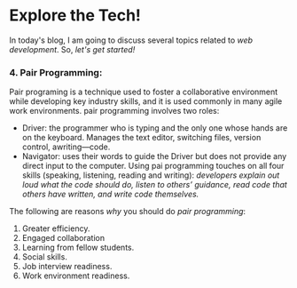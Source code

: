 # Explore the Tech!
In today's blog, I am going to discuss several topics related to _web development_. So, _let's get started!_




### 4. Pair Programming:
Pair programing is a technique used to foster a collaborative environment while developing key industry skills, and it is used commonly in many agile work environments.
pair programming involves two roles: 
* Driver: the programmer who is typing and the only one whose hands are on the keyboard. Manages the text editor, switching files, version control, awriting—code.
* Navigator: uses their words to guide the Driver but does not provide any direct input to the computer. 
Using pai programming touches on all four skills (speaking, listening, reading and writing): _developers explain out loud what the code should do, listen to others’ guidance, read code that others have written, and write code themselves._

The following are reasons _why_ you should do _pair programming_:
1. Greater efficiency.
2. Engaged collaboration
3. Learning from fellow students.
4. Social skills.
5. Job interview readiness.
6. Work environment readiness.

